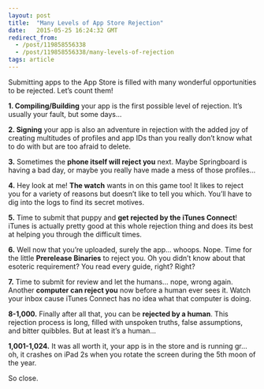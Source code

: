 ```yaml
---
layout: post
title:  "Many Levels of App Store Rejection"
date:   2015-05-25 16:24:32 GMT
redirect_from:
  - /post/119858556338
  - /post/119858556338/many-levels-of-rejection
tags: article
---
```




Submitting apps to the App Store is filled with many wonderful opportunities to be rejected. Let’s count them!

**1. Compiling/Building** your app is the first possible level of rejection. It’s usually your fault, but some days...

**2. Signing** your app is also an adventure in rejection with the added joy of creating multitudes of profiles and app IDs than you really don’t know what to do with but are too afraid to delete.

**3.** Sometimes the **phone itself will reject you** next. Maybe Springboard is having a bad day, or maybe you really have made a mess of those profiles...

**4.** Hey look at me! **The watch** wants in on this game too! It likes to reject you for a variety of reasons but doesn’t like to tell you which. You’ll have to dig into the logs to find its secret motives.

**5.** Time to submit that puppy and **get rejected by the iTunes Connect**! iTunes is actually pretty good at this whole rejection thing and does its best at helping you through the difficult times.

**6.** Well now that you’re uploaded, surely the app... whoops. Nope. Time for the little **Prerelease Binaries** to reject you. Oh you didn’t know about that esoteric requirement? You read every guide, right? Right?

**7.** Time to submit for review and let the humans... nope, wrong again. Another **computer can reject you** now before a human ever sees it. Watch your inbox cause iTunes Connect has no idea what that computer is doing.

**8-1,000.** Finally after all that, you can be **rejected by a human**. This rejection process is long, filled with unspoken truths, false assumptions, and bitter quibbles. But at least it’s a human...

**1,001-1,024.** It was all worth it, your app is in the store and is running gr... oh, it crashes on iPad 2s when you rotate the screen during the 5th moon of the year. 

So close.
